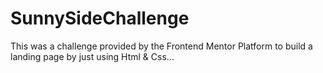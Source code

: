 # SunnySideChallenge

This was a challenge provided by the Frontend Mentor Platform to build a landing page by just using Html & Css...
